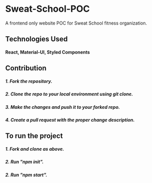 # Sweat-School-POC

A frontend only website POC for Sweat School fitness organization.

## Technologies Used
#### React, Material-UI, Styled Components

## Contribution
##### 1. Fork the repository.
##### 2. Clone the repo to your local environment using git clone.
##### 3. Make the changes and push it to your forked repo.
##### 4. Create a pull request with the proper change description.

## To run the project
##### 1. Fork and clone as above.
##### 2. Run "npm init".
##### 2. Run "npm start".